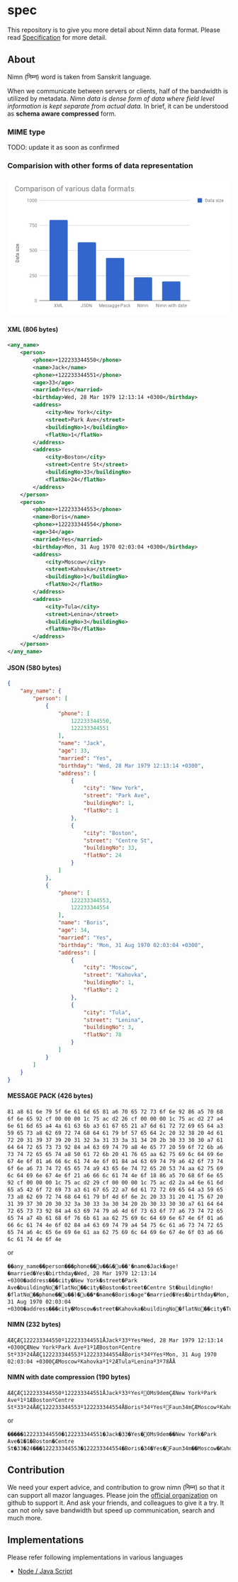 # spec
This repository is to give you more detail about Nimn data format. Please read [Specification](/SPEC.md) for more detail.

## About
Nimn (निम्न) word is taken from Sanskrit language.

When we communicate between servers or clients, half of the bandwidth is utilized by metadata. *Nimn data is dense form of data where field level information is kept separate from actual data.*  In brief, it can be understood as **schema aware compressed** form.

### MIME type

TODO: update it as soon as confirmed

### Comparision with other forms of data representation

![comparision of data formats](dataformats.png)

#### XML (806 bytes)
```xml
<any_name>
    <person>
        <phone>+122233344550</phone>
        <name>Jack</name>
        <phone>+122233344551</phone>
        <age>33</age>
        <married>Yes</married>
        <birthday>Wed, 28 Mar 1979 12:13:14 +0300</birthday>
        <address>
            <city>New York</city>
            <street>Park Ave</street>
            <buildingNo>1</buildingNo>
            <flatNo>1</flatNo>
        </address>
        <address>
            <city>Boston</city>
            <street>Centre St</street>
            <buildingNo>33</buildingNo>
            <flatNo>24</flatNo>
        </address>
    </person>
    <person>
        <phone>+122233344553</phone>
        <name>Boris</name>
        <phone>+122233344554</phone>
        <age>34</age>
        <married>Yes</married>
        <birthday>Mon, 31 Aug 1970 02:03:04 +0300</birthday>
        <address>
            <city>Moscow</city>
            <street>Kahovka</street>
            <buildingNo>1</buildingNo>
            <flatNo>2</flatNo>
        </address>
        <address>
            <city>Tula</city>
            <street>Lenina</street>
            <buildingNo>3</buildingNo>
            <flatNo>78</flatNo>
        </address>
    </person>
</any_name>
```

#### JSON (580 bytes)
```json
{
    "any_name": {
        "person": [
            {
                "phone": [
                    122233344550,
                    122233344551
                ],
                "name": "Jack",
                "age": 33,
                "married": "Yes",
                "birthday": "Wed, 28 Mar 1979 12:13:14 +0300",
                "address": [
                    {
                        "city": "New York",
                        "street": "Park Ave",
                        "buildingNo": 1,
                        "flatNo": 1
                    },
                    {
                        "city": "Boston",
                        "street": "Centre St",
                        "buildingNo": 33,
                        "flatNo": 24
                    }
                ]
            },
            {
                "phone": [
                    122233344553,
                    122233344554
                ],
                "name": "Boris",
                "age": 34,
                "married": "Yes",
                "birthday": "Mon, 31 Aug 1970 02:03:04 +0300",
                "address": [
                    {
                        "city": "Moscow",
                        "street": "Kahovka",
                        "buildingNo": 1,
                        "flatNo": 2
                    },
                    {
                        "city": "Tula",
                        "street": "Lenina",
                        "buildingNo": 3,
                        "flatNo": 78
                    }
                ]
            }
        ]
    }
}
```

#### MESSAGE PACK (426 bytes)
```
81 a8 61 6e 79 5f 6e 61 6d 65 81 a6 70 65 72 73 6f 6e 92 86 a5 70 68 6f 6e 65 92 cf 00 00 00 1c 75 ac d2 26 cf 00 00 00 1c 75 ac d2 27 a4 6e 61 6d 65 a4 4a 61 63 6b a3 61 67 65 21 a7 6d 61 72 72 69 65 64 a3 59 65 73 a8 62 69 72 74 68 64 61 79 bf 57 65 64 2c 20 32 38 20 4d 61 72 20 31 39 37 39 20 31 32 3a 31 33 3a 31 34 20 2b 30 33 30 30 a7 61 64 64 72 65 73 73 92 84 a4 63 69 74 79 a8 4e 65 77 20 59 6f 72 6b a6 73 74 72 65 65 74 a8 50 61 72 6b 20 41 76 65 aa 62 75 69 6c 64 69 6e 67 4e 6f 01 a6 66 6c 61 74 4e 6f 01 84 a4 63 69 74 79 a6 42 6f 73 74 6f 6e a6 73 74 72 65 65 74 a9 43 65 6e 74 72 65 20 53 74 aa 62 75 69 6c 64 69 6e 67 4e 6f 21 a6 66 6c 61 74 4e 6f 18 86 a5 70 68 6f 6e 65 92 cf 00 00 00 1c 75 ac d2 29 cf 00 00 00 1c 75 ac d2 2a a4 6e 61 6d 65 a5 42 6f 72 69 73 a3 61 67 65 22 a7 6d 61 72 72 69 65 64 a3 59 65 73 a8 62 69 72 74 68 64 61 79 bf 4d 6f 6e 2c 20 33 31 20 41 75 67 20 31 39 37 30 20 30 32 3a 30 33 3a 30 34 20 2b 30 33 30 30 a7 61 64 64 72 65 73 73 92 84 a4 63 69 74 79 a6 4d 6f 73 63 6f 77 a6 73 74 72 65 65 74 a7 4b 61 68 6f 76 6b 61 aa 62 75 69 6c 64 69 6e 67 4e 6f 01 a6 66 6c 61 74 4e 6f 02 84 a4 63 69 74 79 a4 54 75 6c 61 a6 73 74 72 65 65 74 a6 4c 65 6e 69 6e 61 aa 62 75 69 6c 64 69 6e 67 4e 6f 03 a6 66 6c 61 74 4e 6f 4e
```
or
```
��any_name��person���phone��u��&�u��'�name�Jack�age!�married�Yes�birthday�Wed, 28 Mar 1979 12:13:14 +0300�address���city�New York�street�Park Ave�buildingNo�flatNo��city�Boston�street�Centre St�buildingNo!�flatNo��phone��u��)�u��*�name�Boris�age"�married�Yes�birthday�Mon, 31 Aug 1970 02:03:04 +0300�address���city�Moscow�street�Kahovka�buildingNo�flatNo��city�Tula�street�Lenina�buildingNo�flatNoN
```
#### NIMN (232 bytes)
```
ÆÆÇÆÇ122233344550º122233344551ÅJackº33ºYesºWed, 28 Mar 1979 12:13:14 +0300ÇÆNew YorkºPark Aveº1º1ÆBostonºCentre Stº33º24ÅÆÇ122233344553º122233344554ÅBorisº34ºYesºMon, 31 Aug 1970 02:03:04 +0300ÇÆMoscowºKahovkaº1º2ÆTulaºLeninaº3º78ÅÅ
```
#### NIMN with date compression (190 bytes)
```
ÆÆÇÆÇ122233344550º122233344551ÅJackº33ºYesºOMs9demÇÆNew YorkºPark Aveº1º1ÆBostonºCentre Stº33º24ÅÆÇ122233344553º122233344554ÅBorisº34ºYesºFaun34mÇÆMoscowºKahovkaº1º2ÆTulaºLeninaº3º78ÅÅ
```
or
```
�����122233344550�122233344551�Jack�33�Yes�OMs9dem��New York�Park Ave�1�1�Boston�Centre St�33�24���122233344553�122233344554�Boris�34�Yes�Faun34m��Moscow�Kahovka�1�2�Tula�Lenina�3�78��
```

## Contribution
We need your expert advice, and contribution to grow nimn (निम्न) so that it can support all mazor languages. Please join the [official organization](https://github.com/nimndata) on github to support it. And ask your friends, and colleagues to give it a try. It can not only save bandwidth but speed up communication, search and much more.

## Implementations

Please refer following implementations in various languages

* [Node / Java Script](https://github.com/nimndata/nimnjs-node)
